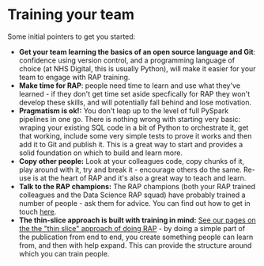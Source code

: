 # Training your team

Some initial pointers to get you started:

- **Get your team learning the basics of an open source language and Git**: confidence using version control, and a programming language of choice (at NHS Digital, this is usually Python), will make it easier for your team to engage with RAP training.
- **Make time for RAP**: people need time to learn and use what they've learned - if they don't get time set aside specfically for RAP they won't develop these skills, and will potentially fall behind and lose motivation.
- **Pragmatism is ok!:** You don't leap up to the level of full PySpark pipelines in one go. There is nothing wrong with starting very basic: wraping your existing SQL code in a bit of Python to orchestrate it, get that working, include some very simple tests to prove it works and then add it to Git and publish it. This is a great way to start and provides a solid foundation on which to build and learn more.
- **Copy other people:** Look at your colleagues code, copy chunks of it, play around with it, try and break it - encourage others do the same. Re-use is at the heart of RAP and it's also a great way to teach and learn.
- **Talk to the RAP champions:** The RAP champions (both your RAP trained colleagues and the Data Science RAP squad) have probably trained a number of people - ask them for advice. You can find out how to get in touch [here][1].
- **The thin-slice approach is built with training in mind:** [See our pages on the the "thin slice" approach of doing RAP][2] - by doing a simple part of the publication from end to end, you create something people can learn from, and then with help expand. This can provide the structure around which you can train people.

[1]: /docs/about.md#support
[2]: /docs/our_RAP_service/thin-slice-strategy.md
